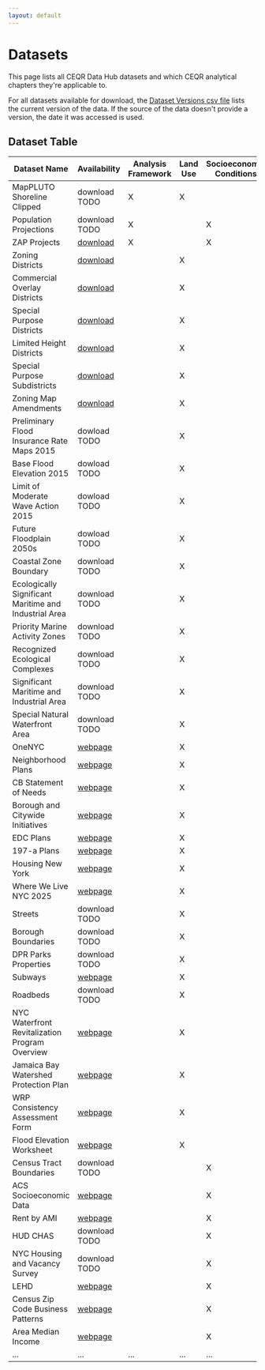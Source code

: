 ```yaml
---
layout: default
---
```


# Datasets

This page lists all CEQR Data Hub datasets and which CEQR analytical chapters they're applicable to.

For all datasets available for download, the [Dataset Versions csv file](to-do.com) lists the current version of the data. If the source of the data doesn't provide a version, the date it was accessed is used.

## Dataset Table

| Dataset Name                                          | Availability                                                                                                                      | Analysis Framework | Land Use | Socioeconomic Conditions |
| ----------------------------------------------------- | --------------------------------------------------------------------------------------------------------------------------------- | ------------------ | -------- | ------------------------ |
| MapPLUTO Shoreline Clipped                            | download TODO                                                                                                                     | X                  | X        |                          |
| Population Projections                                | download TODO                                                                                                                     | X                  |          | X                        |
| ZAP Projects                                          | [download](https://nyc3.digitaloceanspaces.com/ceqr-data-hub/demo_data/latest/zap/zapprojects_20250203csv.zip)                    | X                  |          | X                        |
| Zoning Districts                                      | [download](https://nyc3.digitaloceanspaces.com/ceqr-data-hub/demo_data/latest/zoning_features/nycgiszoningfeatures_202501shp.zip) |                    | X        |                          |
| Commercial Overlay Districts                          | [download](https://nyc3.digitaloceanspaces.com/ceqr-data-hub/demo_data/latest/zoning_features/nycgiszoningfeatures_202501shp.zip) |                    | X        |                          |
| Special Purpose Districts                             | [download](https://nyc3.digitaloceanspaces.com/ceqr-data-hub/demo_data/latest/zoning_features/nycgiszoningfeatures_202501shp.zip) |                    | X        |                          |
| Limited Height Districts                              | [download](https://nyc3.digitaloceanspaces.com/ceqr-data-hub/demo_data/latest/zoning_features/nycgiszoningfeatures_202501shp.zip) |                    | X        |                          |
| Special Purpose Subdistricts                          | [download](https://nyc3.digitaloceanspaces.com/ceqr-data-hub/demo_data/latest/zoning_features/nycgiszoningfeatures_202501shp.zip) |                    | X        |                          |
| Zoning Map Amendments                                 | [download](https://nyc3.digitaloceanspaces.com/ceqr-data-hub/demo_data/latest/zoning_features/nycgiszoningfeatures_202501shp.zip) |                    | X        |                          |
| Preliminary Flood Insurance Rate Maps 2015            | dowload TODO                                                                                                                      |                    | X        |                          |
| Base Flood Elevation 2015                             | dowload TODO                                                                                                                      |                    | X        |                          |
| Limit of Moderate Wave Action 2015                    | dowload TODO                                                                                                                      |                    | X        |                          |
| Future Floodplain 2050s                               | dowload TODO                                                                                                                      |                    | X        |                          |
| Coastal Zone Boundary                                 | download TODO                                                                                                                     |                    | X        |                          |
| Ecologically Significant Maritime and Industrial Area | download TODO                                                                                                                     |                    | X        |                          |
| Priority Marine Activity Zones                        | download TODO                                                                                                                     |                    | X        |                          |
| Recognized Ecological Complexes                       | download TODO                                                                                                                     |                    | X        |                          |
| Significant Maritime and Industrial Area              | download TODO                                                                                                                     |                    | X        |                          |
| Special Natural Waterfront Area                       | download TODO                                                                                                                     |                    | X        |                          |
| OneNYC                                                | [webpage](https://climate.cityofnewyork.us/reports/onenyc-2050/)                                                                  |                    | X        |                          |
| Neighborhood Plans                                    | [webpage](https://www.nyc.gov/site/hpd/services-and-information/neighborhood-planning.page)                                       |                    | X        |                          |
| CB Statement of Needs                                 | [webpage](https://communityprofiles.planning.nyc.gov/)                                                                            |                    | X        |                          |
| Borough and Citywide Initiatives                      | [webpage](https://www.nyc.gov/site/planning/plans/city-wide.page)                                                                 |                    | X        |                          |
| EDC Plans                                             | [webpage](https://edc.nyc/explore-our-work)                                                                                       |                    | X        |                          |
| 197-a Plans                                           | [webpage](https://www.nyc.gov/site/planning/community/community-based-planning.page)                                              |                    | X        |                          |
| Housing New York                                      | [webpage](https://www.nyc.gov/site/housing/index.page)                                                                            |                    | X        |                          |
| Where We Live NYC 2025                                | [webpage](https://wherewelive.cityofnewyork.us/)                                                                                  |                    | X        |                          |
| Streets                                               | download TODO                                                                                                                     |                    | X        |                          |
| Borough Boundaries                                    | download TODO                                                                                                                     |                    | X        |                          |
| DPR Parks Properties                                  | download TODO                                                                                                                     |                    | X        |                          |
| Subways                                               | [webpage](https://www.mta.info/developers)                                                                                        |                    | X        |                          |
| Roadbeds                                              | download TODO                                                                                                                     |                    | X        |                          |
| NYC Waterfront Revitalization Program Overview        | [webpage](https://www.nyc.gov/site/planning/planning-level/waterfront/wrp/wrp.page)                                               |                    | X        |                          |
| Jamaica Bay Watershed Protection Plan                 | [webpage](https://www.nyc.gov/assets/oec/Jamaica_Bay_Watershed_Protection_Plan.pdf)                                               |                    | X        |                          |
| WRP Consistency Assessment Form                       | [webpage](https://www.nyc.gov/assets/planning/download/pdf/applicants/wrp/wrpform2016.pdf)                                        |                    | X        |                          |
| Flood Elevation Worksheet                             | [webpage](https://www.nyc.gov/site/planning/planning-level/waterfront/wrp/wrp.page)                                               |                    | X        |                          |
| Census Tract Boundaries                               | download TODO                                                                                                                     |                    |          | X                        |
| ACS Socioeconomic Data                                | [webpage](https://popfactfinder.planning.nyc.gov/)                                                                                |                    |          | X                        |
| Rent by AMI                                           | [webpage](https://www.nyc.gov/site/hpd/services-and-information/area-median-income.page)                                          |                    |          | X                        |
| HUD CHAS                                              | download TODO                                                                                                                     |                    |          | X                        |
| NYC Housing and Vacancy Survey                        | download TODO                                                                                                                     |                    |          | X                        |
| LEHD                                                  | [webpage](https://lehd.ces.census.gov/data/#lodes)                                                                                |                    |          | X                        |
| Census Zip Code Business Patterns                     | [webpage](https://www.census.gov/data/developers/data-sets/cbp-zbp/zbp-api.html)                                                  |                    |          | X                        |
| Area Median Income                                    | [webpage](https://www.nyc.gov/site/hpd/services-and-information/area-median-income.page)                                          |                    |          | X                        |
| ...                                                   | ...                                                                                                                               | ...                | ...      | ...                      |
